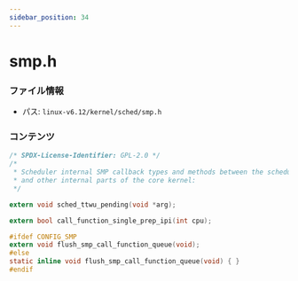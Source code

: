 ```yaml
---
sidebar_position: 34
---
```

# smp.h

### ファイル情報

- パス: `linux-v6.12/kernel/sched/smp.h`

### コンテンツ

```h
/* SPDX-License-Identifier: GPL-2.0 */
/*
 * Scheduler internal SMP callback types and methods between the scheduler
 * and other internal parts of the core kernel:
 */

extern void sched_ttwu_pending(void *arg);

extern bool call_function_single_prep_ipi(int cpu);

#ifdef CONFIG_SMP
extern void flush_smp_call_function_queue(void);
#else
static inline void flush_smp_call_function_queue(void) { }
#endif

```
